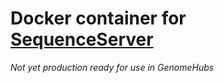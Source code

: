 # Docker container for [SequenceServer](http://sequenceserver.com)

*Not yet production ready for use in GenomeHubs*  
